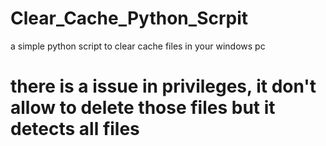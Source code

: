 # Clear_Cache_Python_Scrpit
a simple python script to clear cache files in your windows pc
# there is a issue in privileges, it don't allow to delete those  files but it detects all files
